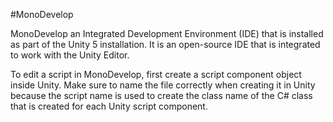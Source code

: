 #MonoDevelop

MonoDevelop an Integrated Development Environment (IDE) that is installed as part of the Unity 5 installation.  It is an open-source IDE that is integrated to work with the Unity Editor.

To edit a script in MonoDevelop, first create a script component object inside Unity.  Make sure to name the file correctly when creating it in Unity because the script name is used to create the class name of the C# class that is created for each Unity script component.  

